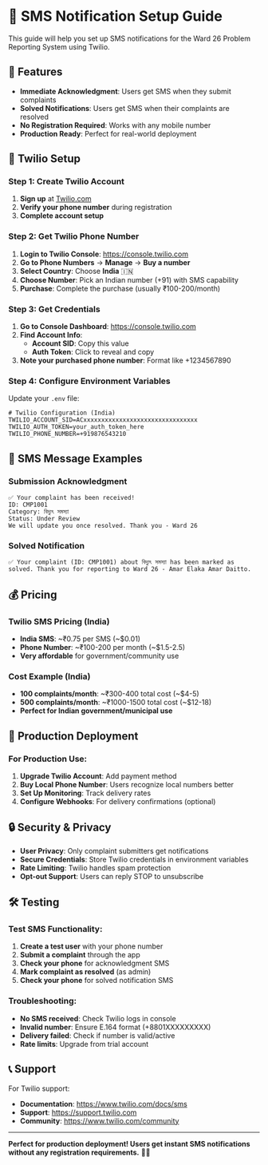 # 📱 SMS Notification Setup Guide

This guide will help you set up SMS notifications for the Ward 26 Problem Reporting System using Twilio.

## 🎯 Features

- **Immediate Acknowledgment**: Users get SMS when they submit complaints
- **Solved Notifications**: Users get SMS when their complaints are resolved
- **No Registration Required**: Works with any mobile number
- **Production Ready**: Perfect for real-world deployment

## 🔧 Twilio Setup

### Step 1: Create Twilio Account

1. **Sign up** at [Twilio.com](https://www.twilio.com)
2. **Verify your phone number** during registration
3. **Complete account setup**

### Step 2: Get Twilio Phone Number

1. **Login to Twilio Console**: https://console.twilio.com
2. **Go to Phone Numbers** → **Manage** → **Buy a number**
3. **Select Country**: Choose **India** 🇮🇳
4. **Choose Number**: Pick an Indian number (+91) with SMS capability
5. **Purchase**: Complete the purchase (usually ₹100-200/month)

### Step 3: Get Credentials

1. **Go to Console Dashboard**: https://console.twilio.com
2. **Find Account Info**:
   - **Account SID**: Copy this value
   - **Auth Token**: Click to reveal and copy
3. **Note your purchased phone number**: Format like +1234567890

### Step 4: Configure Environment Variables

Update your `.env` file:

```env
# Twilio Configuration (India)
TWILIO_ACCOUNT_SID=ACxxxxxxxxxxxxxxxxxxxxxxxxxxxxxxxx
TWILIO_AUTH_TOKEN=your_auth_token_here
TWILIO_PHONE_NUMBER=+919876543210
```

## 📱 SMS Message Examples

### Submission Acknowledgment
```
✅ Your complaint has been received! 
ID: CMP1001
Category: বিদ্যুৎ সমস্যা
Status: Under Review
We will update you once resolved. Thank you - Ward 26
```

### Solved Notification
```
✅ Your complaint (ID: CMP1001) about বিদ্যুৎ সমস্যা has been marked as solved. Thank you for reporting to Ward 26 - Amar Elaka Amar Daitto.
```

## 💰 Pricing

### Twilio SMS Pricing (India)
- **India SMS**: ~₹0.75 per SMS (~$0.01)
- **Phone Number**: ~₹100-200 per month (~$1.5-2.5)
- **Very affordable** for government/community use

### Cost Example (India)
- **100 complaints/month**: ~₹300-400 total cost (~$4-5)
- **500 complaints/month**: ~₹1000-1500 total cost (~$12-18)
- **Perfect for Indian government/municipal use**

## 🚀 Production Deployment

### For Production Use:
1. **Upgrade Twilio Account**: Add payment method
2. **Buy Local Phone Number**: Users recognize local numbers better
3. **Set Up Monitoring**: Track delivery rates
4. **Configure Webhooks**: For delivery confirmations (optional)

## 🔒 Security & Privacy

- **User Privacy**: Only complaint submitters get notifications
- **Secure Credentials**: Store Twilio credentials in environment variables
- **Rate Limiting**: Twilio handles spam protection
- **Opt-out Support**: Users can reply STOP to unsubscribe

## 🛠️ Testing

### Test SMS Functionality:

1. **Create a test user** with your phone number
2. **Submit a complaint** through the app
3. **Check your phone** for acknowledgment SMS
4. **Mark complaint as resolved** (as admin)
5. **Check your phone** for solved notification SMS

### Troubleshooting:

- **No SMS received**: Check Twilio logs in console
- **Invalid number**: Ensure E.164 format (+8801XXXXXXXXX)
- **Delivery failed**: Check if number is valid/active
- **Rate limits**: Upgrade from trial account

## 📞 Support

For Twilio support:
- **Documentation**: https://www.twilio.com/docs/sms
- **Support**: https://support.twilio.com
- **Community**: https://www.twilio.com/community

---

**Perfect for production deployment! Users get instant SMS notifications without any registration requirements.** 📱✅
